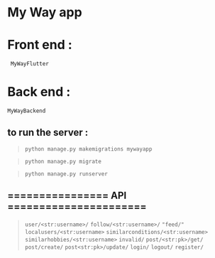 
# My Way app

# Front end : 

``` MyWayFlutter```

# Back end :

``` MyWayBackend ```

## to run the server : 

> ``` python manage.py makemigrations mywayapp ```

> ``` python manage.py migrate ``` 

> ``` python manage.py runserver ```


##  ================   API   ======================

>``` user/<str:username>/ ```
>``` follow/<str:username>/ ```
>``` "feed/" ```
>``` localusers/<str:username> ```
>``` similarconditions/<str:username> ```
>``` similarhobbies/<str:username> ```
>``` invalid/ ```
>``` post/<str:pk>/get/ ```
>``` post/create/ ```
>``` post<str:pk>/update/ ```
>``` login/ ```
>``` logout/ ```
>``` register/ ```
     


